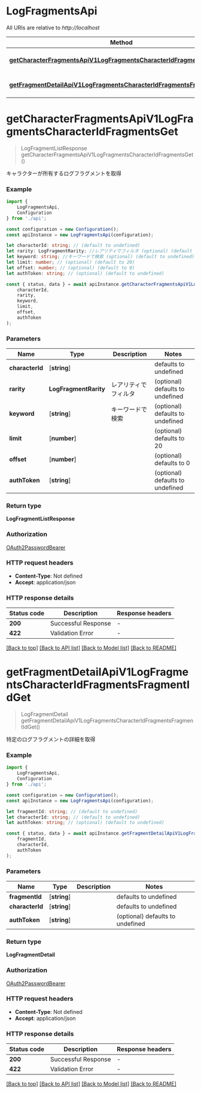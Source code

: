 # LogFragmentsApi

All URIs are relative to *http://localhost*

|Method | HTTP request | Description|
|------------- | ------------- | -------------|
|[**getCharacterFragmentsApiV1LogFragmentsCharacterIdFragmentsGet**](#getcharacterfragmentsapiv1logfragmentscharacteridfragmentsget) | **GET** /api/v1/log-fragments/{character_id}/fragments | Get Character Fragments|
|[**getFragmentDetailApiV1LogFragmentsCharacterIdFragmentsFragmentIdGet**](#getfragmentdetailapiv1logfragmentscharacteridfragmentsfragmentidget) | **GET** /api/v1/log-fragments/{character_id}/fragments/{fragment_id} | Get Fragment Detail|

# **getCharacterFragmentsApiV1LogFragmentsCharacterIdFragmentsGet**
> LogFragmentListResponse getCharacterFragmentsApiV1LogFragmentsCharacterIdFragmentsGet()

キャラクターが所有するログフラグメントを取得

### Example

```typescript
import {
    LogFragmentsApi,
    Configuration
} from './api';

const configuration = new Configuration();
const apiInstance = new LogFragmentsApi(configuration);

let characterId: string; // (default to undefined)
let rarity: LogFragmentRarity; //レアリティでフィルタ (optional) (default to undefined)
let keyword: string; //キーワードで検索 (optional) (default to undefined)
let limit: number; // (optional) (default to 20)
let offset: number; // (optional) (default to 0)
let authToken: string; // (optional) (default to undefined)

const { status, data } = await apiInstance.getCharacterFragmentsApiV1LogFragmentsCharacterIdFragmentsGet(
    characterId,
    rarity,
    keyword,
    limit,
    offset,
    authToken
);
```

### Parameters

|Name | Type | Description  | Notes|
|------------- | ------------- | ------------- | -------------|
| **characterId** | [**string**] |  | defaults to undefined|
| **rarity** | **LogFragmentRarity** | レアリティでフィルタ | (optional) defaults to undefined|
| **keyword** | [**string**] | キーワードで検索 | (optional) defaults to undefined|
| **limit** | [**number**] |  | (optional) defaults to 20|
| **offset** | [**number**] |  | (optional) defaults to 0|
| **authToken** | [**string**] |  | (optional) defaults to undefined|


### Return type

**LogFragmentListResponse**

### Authorization

[OAuth2PasswordBearer](../README.md#OAuth2PasswordBearer)

### HTTP request headers

 - **Content-Type**: Not defined
 - **Accept**: application/json


### HTTP response details
| Status code | Description | Response headers |
|-------------|-------------|------------------|
|**200** | Successful Response |  -  |
|**422** | Validation Error |  -  |

[[Back to top]](#) [[Back to API list]](../README.md#documentation-for-api-endpoints) [[Back to Model list]](../README.md#documentation-for-models) [[Back to README]](../README.md)

# **getFragmentDetailApiV1LogFragmentsCharacterIdFragmentsFragmentIdGet**
> LogFragmentDetail getFragmentDetailApiV1LogFragmentsCharacterIdFragmentsFragmentIdGet()

特定のログフラグメントの詳細を取得

### Example

```typescript
import {
    LogFragmentsApi,
    Configuration
} from './api';

const configuration = new Configuration();
const apiInstance = new LogFragmentsApi(configuration);

let fragmentId: string; // (default to undefined)
let characterId: string; // (default to undefined)
let authToken: string; // (optional) (default to undefined)

const { status, data } = await apiInstance.getFragmentDetailApiV1LogFragmentsCharacterIdFragmentsFragmentIdGet(
    fragmentId,
    characterId,
    authToken
);
```

### Parameters

|Name | Type | Description  | Notes|
|------------- | ------------- | ------------- | -------------|
| **fragmentId** | [**string**] |  | defaults to undefined|
| **characterId** | [**string**] |  | defaults to undefined|
| **authToken** | [**string**] |  | (optional) defaults to undefined|


### Return type

**LogFragmentDetail**

### Authorization

[OAuth2PasswordBearer](../README.md#OAuth2PasswordBearer)

### HTTP request headers

 - **Content-Type**: Not defined
 - **Accept**: application/json


### HTTP response details
| Status code | Description | Response headers |
|-------------|-------------|------------------|
|**200** | Successful Response |  -  |
|**422** | Validation Error |  -  |

[[Back to top]](#) [[Back to API list]](../README.md#documentation-for-api-endpoints) [[Back to Model list]](../README.md#documentation-for-models) [[Back to README]](../README.md)

